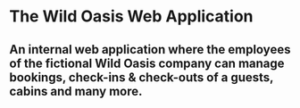 # The Wild Oasis Web Application

## An internal web application where the employees of the fictional Wild Oasis company can manage bookings, check-ins & check-outs of a guests, cabins and many more.
